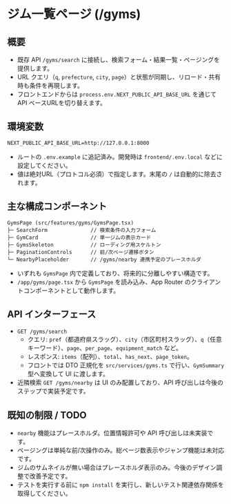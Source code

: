 # ジム一覧ページ (/gyms)

## 概要

- 既存 API `/gyms/search` に接続し、検索フォーム・結果一覧・ページングを提供します。
- URL クエリ（`q`, `prefecture`, `city`, `page`）と状態が同期し、リロード・共有時も条件を再現します。
- フロントエンドからは `process.env.NEXT_PUBLIC_API_BASE_URL` を通じて API ベースURLを切り替えます。

## 環境変数

```
NEXT_PUBLIC_API_BASE_URL=http://127.0.0.1:8000
```

- ルートの `.env.example` に追記済み。開発時は `frontend/.env.local` などに設定してください。
- 値は絶対URL（プロトコル必須）で指定します。末尾の `/` は自動的に除去されます。

## 主な構成コンポーネント

```
GymsPage (src/features/gyms/GymsPage.tsx)
├─ SearchForm              // 検索条件の入力フォーム
├─ GymCard                 // 単一ジムの表示カード
├─ GymsSkeleton            // ローディング用スケルトン
├─ PaginationControls      // 前/次ページ遷移ボタン
└─ NearbyPlaceholder       // /gyms/nearby 連携予定のプレースホルダ
```

- いずれも `GymsPage` 内で定義しており、将来的に分離しやすい構造です。
- `/app/gyms/page.tsx` から `GymsPage` を読み込み、App Router のクライアントコンポーネントとして動作します。

## API インターフェース

- `GET /gyms/search`
  - クエリ: `pref`（都道府県スラッグ）、`city`（市区町村スラッグ）、`q`（任意キーワード）、`page`、`per_page`、`equipment_match` など。
  - レスポンス: `items`（配列）、`total`、`has_next`、`page_token`。
  - フロントでは DTO 正規化を `src/services/gyms.ts` で行い、`GymSummary` 型へ変換して UI に渡します。
- 近隣検索 `GET /gyms/nearby` は UI のみ配置しており、API 呼び出しは今後のステップで実装予定です。

## 既知の制限 / TODO

- `nearby` 機能はプレースホルダ。位置情報許可や API 呼び出しは未実装です。
- ページングは単純な前/次操作のみ。総ページ数表示やジャンプ機能は未対応です。
- ジムのサムネイルが無い場合はプレースホルダ表示のみ。今後のデザイン調整で改善予定です。
- テストを実行する前に `npm install` を実行し、新しいテスト関連依存関係を取得してください。
